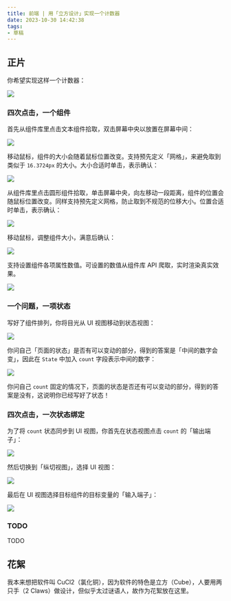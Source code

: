 ```yaml
---
title: 前端 | 用「立方设计」实现一个计数器
date: 2023-10-30 14:42:38
tags:
- 草稿
---
```


## 正片

你希望实现这样一个计数器：

![](counter.png)

### 四次点击，一个组件

首先从组件库里点击文本组件拾取，双击屏幕中央以放置在屏幕中间：

![](drag.png)

移动鼠标，组件的大小会随着鼠标位置改变。支持预先定义「网格」，来避免取到类似于 `16.3724px` 的大小。大小合适时单击，表示确认：

![](resize.png)

从组件库里点击圆形组件拾取，单击屏幕中央，向左移动一段距离，组件的位置会随鼠标位置改变。同样支持预先定义网格，防止取到不规范的位移大小。位置合适时单击，表示确认：

![](drag-circle.png)

移动鼠标，调整组件大小，满意后确认：

![](resize-circle.png)

支持设置组件各项属性数值。可设置的数值从组件库 API 爬取，实时渲染真实效果。

![](info.png)

### 一个问题，一项状态

写好了组件排列，你将目光从 UI 视图移动到状态视图：

![](double.png)

你问自己「页面的状态」是否有可以变动的部分，得到的答案是「中间的数字会变」，因此在 `State` 中加入 `count` 字段表示中间的数字：

![](state.png)

你问自己 `count` 固定的情况下，页面的状态是否还有可以变动的部分，得到的答案是没有，这说明你已经写好了状态！

### 四次点击，一次状态绑定

为了将 `count` 状态同步到 UI 视图，你首先在状态视图点击 `count` 的「输出端子」：

![](fn-output.png)

然后切换到「纵切视图」，选择 UI 视图：

![](fn-relation.png)

最后在 UI 视图选择目标组件的目标变量的「输入端子」：

![](fn-dest.png)

### TODO

TODO

## 花絮

我本来想把软件叫 CuCl2（氯化铜），因为软件的特色是立方（Cube），人要用两只手（2 Claws）做设计，但似乎太过谜语人，故作为花絮放在这里。
